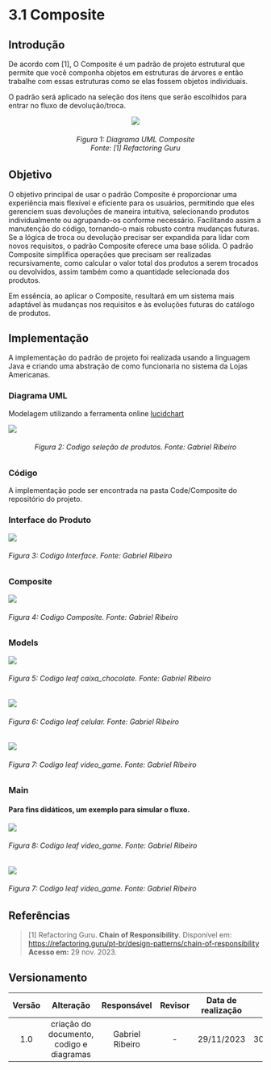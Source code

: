 # 3.1 Composite

## Introdução
De acordo com [1], O Composite é um padrão de projeto estrutural que permite que você componha objetos em estruturas de árvores e então trabalhe com essas estruturas como se elas fossem objetos individuais.

O padrão será aplicado na seleção dos itens que serão escolhidos para entrar no fluxo de devolução/troca.

<div align = "center">

![](../../Assets/PadroesProjeto/diagrama_uml_refactoring_guru.png)  
</div>
<h6 align = "center">Figura 1: Diagrama UML Composite <br>Fonte: [1] Refactoring Guru</h6>

## Objetivo

O objetivo principal de usar o padrão Composite é proporcionar uma experiência mais flexível e eficiente para os usuários, permitindo que eles gerenciem suas devoluções de maneira intuitiva, selecionando produtos individualmente ou agrupando-os conforme necessário. Facilitando assim a manutenção do código, tornando-o mais robusto contra mudanças futuras. Se a lógica de troca ou devolução precisar ser expandida para lidar com novos requisitos, o padrão Composite oferece uma base sólida. O padrão Composite simplifica operações que precisam ser realizadas recursivamente, como calcular o valor total dos produtos a serem trocados ou devolvidos, assim também como a quantidade selecionada dos produtos.

Em essência, ao aplicar o Composite, resultará em um sistema mais adaptável às mudanças nos requisitos e às evoluções futuras do catálogo de produtos.

## Implementação
A implementação do padrão de projeto foi realizada usando a linguagem Java e criando uma abstração de como funcionaria no sistema da Lojas Americanas. 

### Diagrama UML
Modelagem utilizando a ferramenta online [lucidchart](https://www.lucidchart.com/pages/)

![](../../Assets/PadroesProjeto/diagrama_composite.png)
<h6 align = "center">Figura 2: Codigo seleção de produtos. Fonte: Gabriel Ribeiro</h6>

### Código

A implementação pode ser encontrada na pasta Code/Composite do repositório do projeto.

### Interface do Produto

![](../../Assets/PadroesProjeto/interface_Composite.png)
<h6>Figura 3: Codigo Interface. Fonte: Gabriel Ribeiro</h6>

### Composite

![](../../Assets/PadroesProjeto/composite.png)
<h6>Figura 4: Codigo Composite. Fonte: Gabriel Ribeiro</h6>


### Models


![](../../Assets/PadroesProjeto/caixa_chocolate.png)
<h6>Figura 5: Codigo leaf caixa_chocolate. Fonte: Gabriel Ribeiro</h6>


![](../../Assets/PadroesProjeto/celular.png)
<h6>Figura 6: Codigo leaf celular. Fonte: Gabriel Ribeiro</h6>


![](../../Assets/PadroesProjeto/video_game.png)
<h6>Figura 7: Codigo leaf video_game. Fonte: Gabriel Ribeiro</h6>

### Main
#### Para fins didáticos, um exemplo para simular o fluxo.
![](../../Assets/PadroesProjeto/exemplo_main.png)
<h6>Figura 8: Codigo leaf video_game. Fonte: Gabriel Ribeiro</h6>

![](../../Assets/PadroesProjeto/exemplo_composite.png)
<h6>Figura 7: Codigo leaf video_game. Fonte: Gabriel Ribeiro</h6>
































## Referências

> [1] Refactoring Guru. **Chain of Responsibility**. Disponível em: https://refactoring.guru/pt-br/design-patterns/chain-of-responsibility **Acesso em:** 29 nov. 2023.

## Versionamento

| Versão | Alteração |  Responsável  | Revisor | Data de realização | Data de revisão |
| :------: | :---: | :-----: | :----: | :----: | :-----: |
| 1.0    | criação do documento, codigo e diagramas | Gabriel Ribeiro | - | 29/11/2023| 30/11/2023 |